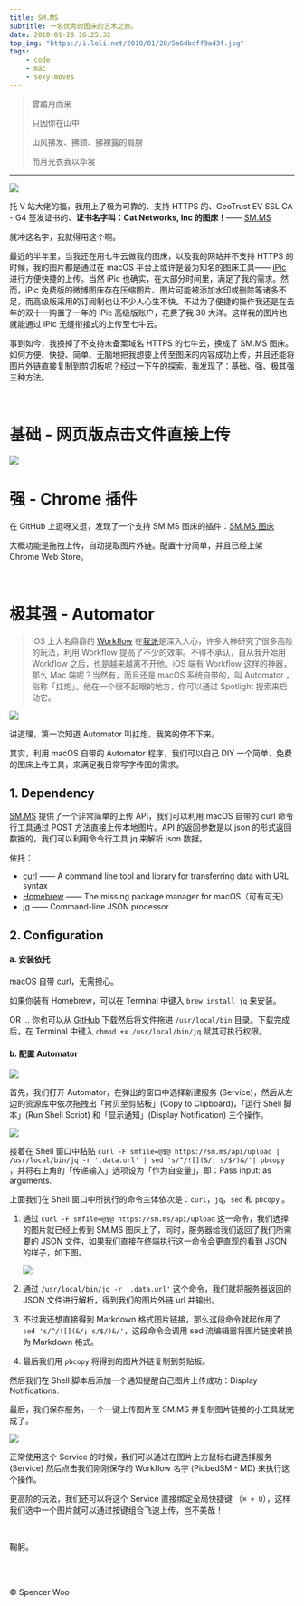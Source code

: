 ```yaml
---
title: SM.MS
subtitle: 一名优秀的图床的艺术之旅。
date: 2018-01-28 16:25:32
top_img: "https://i.loli.net/2018/01/28/5a6dbdff9ad3f.jpg"
tags:
	- code
	- mac
	- sexy-moves
---
```


> 曾踏月而来
>
> 只因你在山中
>
> 山风拂发、拂颈、拂裸露的肩膀
>
> 而月光衣我以华裳

---

![](https://i.loli.net/2018/01/28/5a6d937413bbd.jpg)

托 V 站大佬的福，我用上了极为可靠的、支持 HTTPS 的、GeoTrust EV SSL CA - G4 签发证书的、**证书名字叫：Cat Networks, Inc 的图床！**—— [SM.MS](https://sm.ms/)

就冲这名字，我就得用这个啊。

最近的半年里，当我还在用七牛云做我的图床，以及我的网站并不支持 HTTPS 的时候，我的图片都是通过在 macOS 平台上或许是最为知名的图床工具—— [iPic](https://www.toolinbox.net/iPic/) 进行方便快捷的上传。当然 iPic 也确实，在大部分时间里，满足了我的需求。然而，iPic 免费版的微博图床存在压缩图片、图片可能被添加水印或删除等诸多不足，而高级版采用的订阅制也让不少人心生不快。不过为了便捷的操作我还是在去年的双十一购置了一年的 iPic 高级版账户，花费了我 30 大洋。这样我的图片也就能通过 iPic 无缝衔接式的上传至七牛云。

事到如今，我换掉了不支持未备案域名 HTTPS 的七牛云，换成了 SM.MS 图床。如何方便、快捷、简单、无脑地把我想要上传至图床的内容成功上传，并且还能将图片外链直接复制到剪切板呢？经过一下午的探索，我发现了：基础、强、极其强三种方法。

<br>

# 基础 - 网页版点击文件直接上传

![](https://i.loli.net/2018/01/28/5a6d9ee69a62a.jpg)



# 强 - Chrome 插件

在 GitHub 上逛呀又逛，发现了一个支持 SM.MS 图床的插件：[SM.MS 图床](https://github.com/sinchang/smms)

大概功能是拖拽上传，自动提取图片外链。配置十分简单，并且已经上架 Chrome Web Store。

<br>

# 极其强 - Automator

> iOS 上大名鼎鼎的 [Workflow](https://sspai.com/post/tag/workflow) 在[我派](https://sspai.com)是深入人心，许多大神研究了很多高阶的玩法，利用 Workflow 提高了不少的效率。不得不承认，自从我开始用 Workflow 之后，也是越来越离不开他。iOS 端有 Workflow 这样的神器，那么 Mac 端呢？当然有，而且还是 macOS 系统自带的，叫 Automator ，俗称「扛炮」。他在一个很不起眼的地方，你可以通过 Spotlight 搜索来启动它。

![](https://i.loli.net/2018/01/28/5a6da18d521a0.png)

讲道理，第一次知道 Automator 叫扛炮，我笑的停不下来。

其实，利用 macOS 自带的 Automator 程序，我们可以自己 DIY 一个简单、免费的图床上传工具，来满足我日常写字传图的需求。

## 1. Dependency

[SM.MS](https://sm.ms/) 提供了一个非常简单的上传 API，我们可以利用 macOS 自带的 curl 命令行工具通过 POST 方法直接上传本地图片。API 的返回参数是以 json 的形式返回数据的，我们可以利用命令行工具 jq 来解析 json 数据。

依托：

- [curl](https://github.com/curl/curl) —— A command line tool and library for transferring data with URL syntax
- [Homebrew](https://brew.sh/) —— The missing package manager for macOS（可有可无）
- [jq](https://github.com/stedolan/jq) —— Command-line JSON processor

## 2. Configuration

#### a. 安装依托

macOS 自带 curl，无需担心。

如果你装有 Homebrew，可以在 Terminal 中键入 `brew install jq` 来安装。

OR … 你也可以从 [GitHub](https://github.com/stedolan/jq/releases) 下载然后将文件拖进 `/usr/local/bin` 目录。下载完成后，在 Terminal 中键入 `chmod +x /usr/local/bin/jq` 赋其可执行权限。

#### b. 配置 Automator

![](https://i.loli.net/2018/01/28/5a6da5f8bc538.jpg)

首先，我们打开 Automator，在弹出的窗口中选择新建服务 (Service)，然后从左边的资源库中依次拖拽出「拷贝至剪贴板」(Copy to Clipboard)，「运行 Shell 脚本」(Run Shell Script) 和「显示通知」(Display Notification) 三个操作。

![](https://i.loli.net/2018/01/28/5a6da7f3e297d.png)

接着在 Shell 窗口中粘贴 `curl -F smfile=@$@ https://sm.ms/api/upload | /usr/local/bin/jq -r '.data.url' | sed 's/^/![](&/; s/$/)&/'| pbcopy` ，并将右上角的「传递输入」选项设为「作为自变量」，即：Pass input: as arguments.

上面我们在 Shell 窗口中所执行的命令主体依次是：`curl`，`jq`，`sed` 和 `pbcopy` 。

1. 通过 `curl -F smfile=@$@ https://sm.ms/api/upload` 这一命令，我们选择的图片就已经上传到 SM.MS 图床上了，同时，服务器给我们返回了我们所需要的 JSON 文件，如果我们直接在终端执行这一命令会更直观的看到 JSON 的样子，如下图。

   ![](https://i.loli.net/2018/01/28/5a6dad980acd6.jpg)

2. 通过 `/usr/local/bin/jq -r '.data.url'` 这个命令，我们就将服务器返回的 JSON 文件进行解析，得到我们的图片外链 url 并输出。

3. 不过我还想直接得到 Markdown 格式图片链接，那么这段命令就起作用了 `sed 's/^/![](&/; s/$/)&/'`，这段命令会调用 sed 流编辑器将图片链接转换为 Markdown 格式。

4. 最后我们用 `pbcopy` 将得到的图片外链复制到剪贴板。

然后我们在 Shell 脚本后添加一个通知提醒自己图片上传成功：Display Notifications.

最后，我们保存服务，一个一键上传图片至 SM.MS 并复制图片链接的小工具就完成了。

![](https://i.loli.net/2018/01/28/5a6dab73911df.jpg)

正常使用这个 Service 的时候，我们可以通过在图片上方鼠标右键选择服务 (Service) 然后点击我们刚刚保存的 Workflow 名字 (PicbedSM - MD) 来执行这个操作。

更高阶的玩法，我们还可以将这个 Service 直接绑定全局快捷键 （`⌘ + U`），这样我们选中一个图片就可以通过按键组合飞速上传，岂不美哉！

<br>

鞠躬。

<br>

<br>

© Spencer Woo
